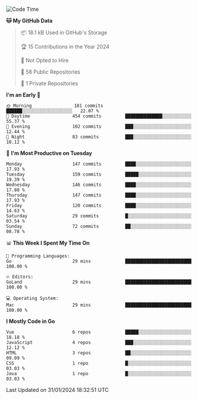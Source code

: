 <!--START_SECTION:waka-->
![Code Time](http://img.shields.io/badge/Code%20Time-975%20hrs%206%20mins-blue)

**🐱 My GitHub Data** 

> 📦 18.1 kB Used in GitHub's Storage 
 > 
> 🏆 15 Contributions in the Year 2024
 > 
> 🚫 Not Opted to Hire
 > 
> 📜 58 Public Repositories 
 > 
> 🔑 1 Private Repositories 
 > 
**I'm an Early 🐤** 

```text
🌞 Morning                181 commits         ██████░░░░░░░░░░░░░░░░░░░   22.07 % 
🌆 Daytime                454 commits         ██████████████░░░░░░░░░░░   55.37 % 
🌃 Evening                102 commits         ███░░░░░░░░░░░░░░░░░░░░░░   12.44 % 
🌙 Night                  83 commits          ███░░░░░░░░░░░░░░░░░░░░░░   10.12 % 
```
📅 **I'm Most Productive on Tuesday** 

```text
Monday                   147 commits         ████░░░░░░░░░░░░░░░░░░░░░   17.93 % 
Tuesday                  159 commits         █████░░░░░░░░░░░░░░░░░░░░   19.39 % 
Wednesday                146 commits         ████░░░░░░░░░░░░░░░░░░░░░   17.80 % 
Thursday                 147 commits         ████░░░░░░░░░░░░░░░░░░░░░   17.93 % 
Friday                   120 commits         ████░░░░░░░░░░░░░░░░░░░░░   14.63 % 
Saturday                 29 commits          █░░░░░░░░░░░░░░░░░░░░░░░░   03.54 % 
Sunday                   72 commits          ██░░░░░░░░░░░░░░░░░░░░░░░   08.78 % 
```


📊 **This Week I Spent My Time On** 

```text
💬 Programming Languages: 
Go                       29 mins             █████████████████████████   100.00 % 

🔥 Editors: 
GoLand                   29 mins             █████████████████████████   100.00 % 

💻 Operating System: 
Mac                      29 mins             █████████████████████████   100.00 % 
```

**I Mostly Code in Go** 

```text
Vue                      6 repos             █████░░░░░░░░░░░░░░░░░░░░   18.18 % 
JavaScript               4 repos             ███░░░░░░░░░░░░░░░░░░░░░░   12.12 % 
HTML                     3 repos             ██░░░░░░░░░░░░░░░░░░░░░░░   09.09 % 
CSS                      1 repo              █░░░░░░░░░░░░░░░░░░░░░░░░   03.03 % 
Java                     1 repo              █░░░░░░░░░░░░░░░░░░░░░░░░   03.03 % 
```




 Last Updated on 31/01/2024 18:32:51 UTC
<!--END_SECTION:waka-->
